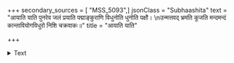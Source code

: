 +++
secondary_sources = [ "MSS_5093",]
jsonClass = "Subhaashita"
text = "आयाति याति पुनरेव जलं प्रयाति पद्माङ्कुराणि विधुनोति धुनोति पक्षौ।  \nउन्मत्तवद् भ्रमति कूजति मन्दमन्दं कान्तावियोगविधुरो निशि चक्रवाकः॥"
title = "आयाति याति"

+++

<details><summary>Text</summary>

आयाति याति पुनरेव जलं प्रयाति पद्माङ्कुराणि विधुनोति धुनोति पक्षौ।  
उन्मत्तवद् भ्रमति कूजति मन्दमन्दं कान्तावियोगविधुरो निशि चक्रवाकः॥
</details>
